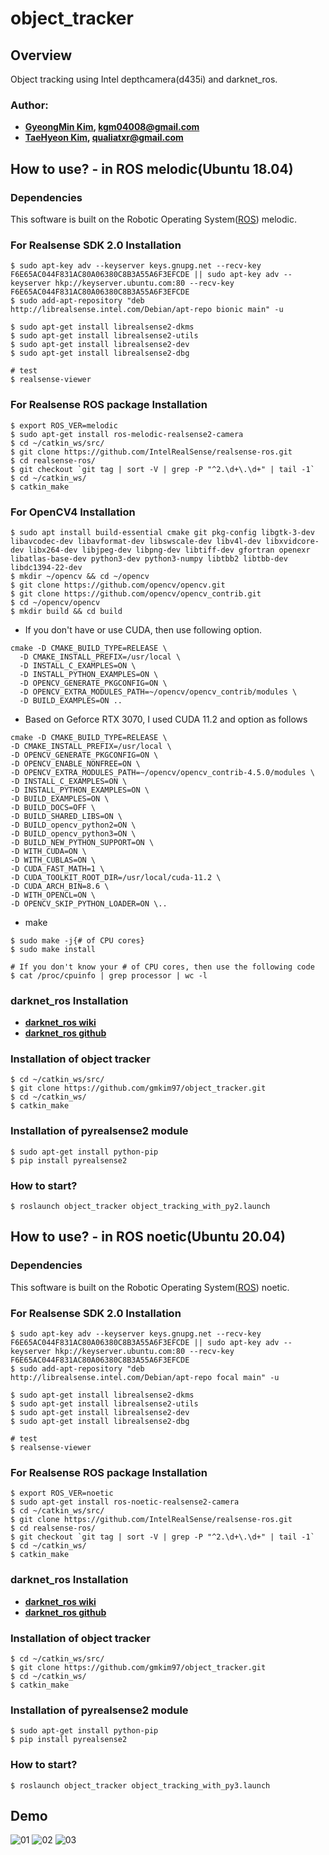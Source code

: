 # object_tracker

## Overview
Object tracking using Intel depthcamera(d435i) and darknet_ros.

### Author:
- **[GyeongMin Kim](https://github.com/gmkim97), kgm04008@gmail.com**
- **[TaeHyeon Kim](https://github.com/QualiaT), qualiatxr@gmail.com**


## How to use? - in ROS melodic(Ubuntu 18.04)

### Dependencies
This software is built on the Robotic Operating System([ROS](http://wiki.ros.org/ROS/Installation)) melodic.

### For Realsense SDK 2.0 Installation
```
$ sudo apt-key adv --keyserver keys.gnupg.net --recv-key F6E65AC044F831AC80A06380C8B3A55A6F3EFCDE || sudo apt-key adv --keyserver hkp://keyserver.ubuntu.com:80 --recv-key F6E65AC044F831AC80A06380C8B3A55A6F3EFCDE
$ sudo add-apt-repository "deb http://librealsense.intel.com/Debian/apt-repo bionic main" -u

$ sudo apt-get install librealsense2-dkms
$ sudo apt-get install librealsense2-utils
$ sudo apt-get install librealsense2-dev
$ sudo apt-get install librealsense2-dbg

# test
$ realsense-viewer
```

### For Realsense ROS package Installation
```
$ export ROS_VER=melodic
$ sudo apt-get install ros-melodic-realsense2-camera
$ cd ~/catkin_ws/src/
$ git clone https://github.com/IntelRealSense/realsense-ros.git
$ cd realsense-ros/
$ git checkout `git tag | sort -V | grep -P "^2.\d+\.\d+" | tail -1`
$ cd ~/catkin_ws/
$ catkin_make
```

### For OpenCV4 Installation
```
$ sudo apt install build-essential cmake git pkg-config libgtk-3-dev libavcodec-dev libavformat-dev libswscale-dev libv4l-dev libxvidcore-dev libx264-dev libjpeg-dev libpng-dev libtiff-dev gfortran openexr libatlas-base-dev python3-dev python3-numpy libtbb2 libtbb-dev libdc1394-22-dev
$ mkdir ~/opencv && cd ~/opencv
$ git clone https://github.com/opencv/opencv.git
$ git clone https://github.com/opencv/opencv_contrib.git
$ cd ~/opencv/opencv
$ mkdir build && cd build
```

- If you don't have or use CUDA, then use following option.
```
cmake -D CMAKE_BUILD_TYPE=RELEASE \
  -D CMAKE_INSTALL_PREFIX=/usr/local \
  -D INSTALL_C_EXAMPLES=ON \
  -D INSTALL_PYTHON_EXAMPLES=ON \
  -D OPENCV_GENERATE_PKGCONFIG=ON \
  -D OPENCV_EXTRA_MODULES_PATH=~/opencv/opencv_contrib/modules \
  -D BUILD_EXAMPLES=ON ..
```

- Based on Geforce RTX 3070, I used CUDA 11.2 and option as follows
```
cmake -D CMAKE_BUILD_TYPE=RELEASE \
-D CMAKE_INSTALL_PREFIX=/usr/local \
-D OPENCV_GENERATE_PKGCONFIG=ON \
-D OPENCV_ENABLE_NONFREE=ON \
-D OPENCV_EXTRA_MODULES_PATH=~/opencv/opencv_contrib-4.5.0/modules \
-D INSTALL_C_EXAMPLES=ON \
-D INSTALL_PYTHON_EXAMPLES=ON \
-D BUILD_EXAMPLES=ON \
-D BUILD_DOCS=OFF \
-D BUILD_SHARED_LIBS=ON \
-D BUILD_opencv_python2=ON \
-D BUILD_opencv_python3=ON \
-D BUILD_NEW_PYTHON_SUPPORT=ON \
-D WITH_CUDA=ON \
-D WITH_CUBLAS=ON \
-D CUDA_FAST_MATH=1 \
-D CUDA_TOOLKIT_ROOT_DIR=/usr/local/cuda-11.2 \
-D CUDA_ARCH_BIN=8.6 \
-D WITH_OPENCL=ON \
-D OPENCV_SKIP_PYTHON_LOADER=ON \..
```

- make
```
$ sudo make -j{# of CPU cores}
$ sudo make install

# If you don't know your # of CPU cores, then use the following code
$ cat /proc/cpuinfo | grep processor | wc -l
```

### darknet_ros Installation
- **[darknet_ros wiki](http://wiki.ros.org/darknet_ros)**
- **[darknet_ros github](https://github.com/leggedrobotics/darknet_ros)**


### Installation of object tracker
```
$ cd ~/catkin_ws/src/
$ git clone https://github.com/gmkim97/object_tracker.git
$ cd ~/catkin_ws/
$ catkin_make
```

### Installation of pyrealsense2 module
```
$ sudo apt-get install python-pip
$ pip install pyrealsense2
```

### How to start?
```
$ roslaunch object_tracker object_tracking_with_py2.launch 
```





## How to use? - in ROS noetic(Ubuntu 20.04)

### Dependencies
This software is built on the Robotic Operating System([ROS](http://wiki.ros.org/ROS/Installation)) noetic.

### For Realsense SDK 2.0 Installation
```
$ sudo apt-key adv --keyserver keys.gnupg.net --recv-key F6E65AC044F831AC80A06380C8B3A55A6F3EFCDE || sudo apt-key adv --keyserver hkp://keyserver.ubuntu.com:80 --recv-key F6E65AC044F831AC80A06380C8B3A55A6F3EFCDE
$ sudo add-apt-repository "deb http://librealsense.intel.com/Debian/apt-repo focal main" -u

$ sudo apt-get install librealsense2-dkms
$ sudo apt-get install librealsense2-utils
$ sudo apt-get install librealsense2-dev
$ sudo apt-get install librealsense2-dbg

# test
$ realsense-viewer
```

### For Realsense ROS package Installation
```
$ export ROS_VER=noetic
$ sudo apt-get install ros-noetic-realsense2-camera
$ cd ~/catkin_ws/src/
$ git clone https://github.com/IntelRealSense/realsense-ros.git
$ cd realsense-ros/
$ git checkout `git tag | sort -V | grep -P "^2.\d+\.\d+" | tail -1`
$ cd ~/catkin_ws/
$ catkin_make
```

### darknet_ros Installation
- **[darknet_ros wiki](http://wiki.ros.org/darknet_ros)**
- **[darknet_ros github](https://github.com/leggedrobotics/darknet_ros)**


### Installation of object tracker
```
$ cd ~/catkin_ws/src/
$ git clone https://github.com/gmkim97/object_tracker.git
$ cd ~/catkin_ws/
$ catkin_make
```

### Installation of pyrealsense2 module
```
$ sudo apt-get install python-pip
$ pip install pyrealsense2
```

### How to start?
```
$ roslaunch object_tracker object_tracking_with_py3.launch 
```



## Demo
![01](https://user-images.githubusercontent.com/97157046/148672885-48a8e897-bfbe-4a2a-919a-4c2032764f13.png)
![02](https://user-images.githubusercontent.com/97157046/148672887-552248d8-7032-4856-9e5e-ca13c49af0f0.png)
![03](https://user-images.githubusercontent.com/97157046/148672888-1fe60315-9d30-4985-9e04-c274aca6f891.png)
